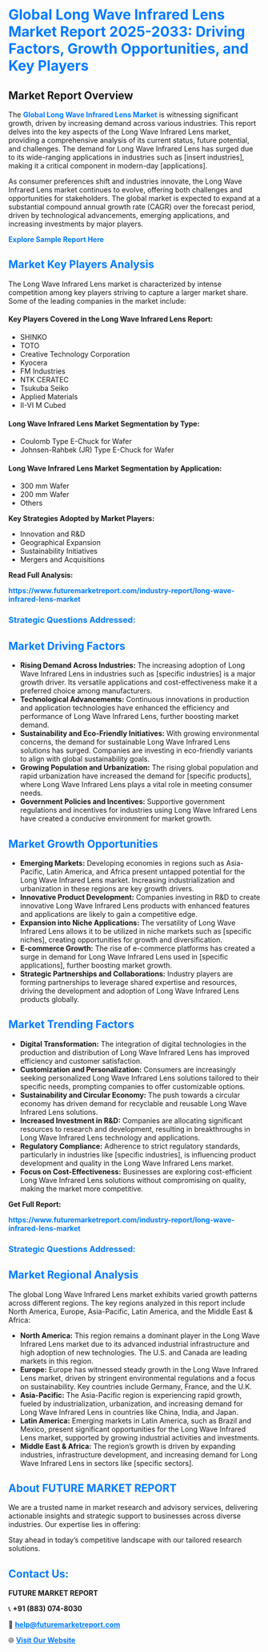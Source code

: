 <h1 style="color: #007BFF;">Global Long Wave Infrared Lens Market Report 2025-2033: Driving Factors, Growth Opportunities, and Key Players</h1>

<section id="overview">
<h2>Market Report Overview</h2>
<p>The <a href="https://www.futuremarketreport.com/industry-report/long-wave-infrared-lens-market" style="color: #007BFF; text-decoration: none;"><strong>Global Long Wave Infrared Lens Market</strong></a> is witnessing significant growth, driven by increasing demand across various industries. This report delves into the key aspects of the Long Wave Infrared Lens market, providing a comprehensive analysis of its current status, future potential, and challenges. The demand for Long Wave Infrared Lens has surged due to its wide-ranging applications in industries such as [insert industries], making it a critical component in modern-day [applications].</p>
<p>As consumer preferences shift and industries innovate, the Long Wave Infrared Lens market continues to evolve, offering both challenges and opportunities for stakeholders. The global market is expected to expand at a substantial compound annual growth rate (CAGR) over the forecast period, driven by technological advancements, emerging applications, and increasing investments by major players.</p>
</section>

<section id="overview">
<p><a href="https://www.futuremarketreport.com/request-sample/reportId=35730" style="color: #007BFF; text-decoration: none;"><strong>Explore Sample Report Here</strong></a></p>
</section>

<section id="key-players">
<h2 style="color: #007BFF;">Market Key Players Analysis</h2>
<p>The Long Wave Infrared Lens market is characterized by intense competition among key players striving to capture a larger market share. Some of the leading companies in the market include:</p>
<h4>Key Players Covered in the Long Wave Infrared Lens Report:</h4>
<ul><li>SHINKO</li><li>TOTO</li><li>Creative Technology Corporation</li><li>Kyocera</li><li>FM Industries</li><li>NTK CERATEC</li><li>Tsukuba Seiko</li><li>Applied Materials</li><li>II-VI M Cubed</li></ul>
<h4>Long Wave Infrared Lens Market Segmentation by Type:</h4>
<ul><li>Coulomb Type E-Chuck for Wafer</li><li>Johnsen-Rahbek (JR) Type E-Chuck for Wafer</li></ul>

<h4>Long Wave Infrared Lens Market Segmentation by Application:</h4>
<ul><li>300 mm Wafer</li><li>200 mm Wafer</li><li>Others</li></ul>
<p><strong>Key Strategies Adopted by Market Players:</strong></p>
<ul>
<li>Innovation and R&D</li>
<li>Geographical Expansion</li>
<li>Sustainability Initiatives</li>
<li>Mergers and Acquisitions</li>
</ul>
</section>

<section>
<p><strong>Read Full Analysis: </strong></p><a href="https://www.futuremarketreport.com/industry-report/long-wave-infrared-lens-market" style="color: #007BFF; text-decoration: none;"><strong>https://www.futuremarketreport.com/industry-report/long-wave-infrared-lens-market</strong></a>
<h3 style="color: #007BFF;">Strategic Questions Addressed:</h3>
</section>

<section id="driving-factors">
<h2 style="color: #007BFF;">Market Driving Factors</h2>
<ul>
<li><strong>Rising Demand Across Industries:</strong> The increasing adoption of Long Wave Infrared Lens in industries such as [specific industries] is a major growth driver. Its versatile applications and cost-effectiveness make it a preferred choice among manufacturers.</li>
<li><strong>Technological Advancements:</strong> Continuous innovations in production and application technologies have enhanced the efficiency and performance of Long Wave Infrared Lens, further boosting market demand.</li>
<li><strong>Sustainability and Eco-Friendly Initiatives:</strong> With growing environmental concerns, the demand for sustainable Long Wave Infrared Lens solutions has surged. Companies are investing in eco-friendly variants to align with global sustainability goals.</li>
<li><strong>Growing Population and Urbanization:</strong> The rising global population and rapid urbanization have increased the demand for [specific products], where Long Wave Infrared Lens plays a vital role in meeting consumer needs.</li>
<li><strong>Government Policies and Incentives:</strong> Supportive government regulations and incentives for industries using Long Wave Infrared Lens have created a conducive environment for market growth.</li>
</ul>
</section>

<section id="growth-opportunities">
<h2 style="color: #007BFF;">Market Growth Opportunities</h2>
<ul>
<li><strong>Emerging Markets:</strong> Developing economies in regions such as Asia-Pacific, Latin America, and Africa present untapped potential for the Long Wave Infrared Lens market. Increasing industrialization and urbanization in these regions are key growth drivers.</li>
<li><strong>Innovative Product Development:</strong> Companies investing in R&D to create innovative Long Wave Infrared Lens products with enhanced features and applications are likely to gain a competitive edge.</li>
<li><strong>Expansion into Niche Applications:</strong> The versatility of Long Wave Infrared Lens allows it to be utilized in niche markets such as [specific niches], creating opportunities for growth and diversification.</li>
<li><strong>E-commerce Growth:</strong> The rise of e-commerce platforms has created a surge in demand for Long Wave Infrared Lens used in [specific applications], further boosting market growth.</li>
<li><strong>Strategic Partnerships and Collaborations:</strong> Industry players are forming partnerships to leverage shared expertise and resources, driving the development and adoption of Long Wave Infrared Lens products globally.</li>
</ul>
</section>

<section id="trending-factors">
<h2 style="color: #007BFF;">Market Trending Factors</h2>
<ul>
<li><strong>Digital Transformation:</strong> The integration of digital technologies in the production and distribution of Long Wave Infrared Lens has improved efficiency and customer satisfaction.</li>
<li><strong>Customization and Personalization:</strong> Consumers are increasingly seeking personalized Long Wave Infrared Lens solutions tailored to their specific needs, prompting companies to offer customizable options.</li>
<li><strong>Sustainability and Circular Economy:</strong> The push towards a circular economy has driven demand for recyclable and reusable Long Wave Infrared Lens solutions.</li>
<li><strong>Increased Investment in R&D:</strong> Companies are allocating significant resources to research and development, resulting in breakthroughs in Long Wave Infrared Lens technology and applications.</li>
<li><strong>Regulatory Compliance:</strong> Adherence to strict regulatory standards, particularly in industries like [specific industries], is influencing product development and quality in the Long Wave Infrared Lens market.</li>
<li><strong>Focus on Cost-Effectiveness:</strong> Businesses are exploring cost-efficient Long Wave Infrared Lens solutions without compromising on quality, making the market more competitive.</li>
</ul>
</section>

<section>
<p><strong>Get Full Report: </strong></p><a href="https://www.futuremarketreport.com/industry-report/long-wave-infrared-lens-market" style="color: #007BFF; text-decoration: none;"><strong>https://www.futuremarketreport.com/industry-report/long-wave-infrared-lens-market</strong></a>
<h3 style="color: #007BFF;">Strategic Questions Addressed:</h3>
</section>


<section id="regional-analysis">
<h2 style="color: #007BFF;">Market Regional Analysis</h2>
<p>The global Long Wave Infrared Lens market exhibits varied growth patterns across different regions. The key regions analyzed in this report include North America, Europe, Asia-Pacific, Latin America, and the Middle East & Africa:</p>
<ul>
<li><strong>North America:</strong> This region remains a dominant player in the Long Wave Infrared Lens market due to its advanced industrial infrastructure and high adoption of new technologies. The U.S. and Canada are leading markets in this region.</li>
<li><strong>Europe:</strong> Europe has witnessed steady growth in the Long Wave Infrared Lens market, driven by stringent environmental regulations and a focus on sustainability. Key countries include Germany, France, and the U.K.</li>
<li><strong>Asia-Pacific:</strong> The Asia-Pacific region is experiencing rapid growth, fueled by industrialization, urbanization, and increasing demand for Long Wave Infrared Lens in countries like China, India, and Japan.</li>
<li><strong>Latin America:</strong> Emerging markets in Latin America, such as Brazil and Mexico, present significant opportunities for the Long Wave Infrared Lens market, supported by growing industrial activities and investments.</li>
<li><strong>Middle East & Africa:</strong> The region’s growth is driven by expanding industries, infrastructure development, and increasing demand for Long Wave Infrared Lens in sectors like [specific sectors].</li>
</ul>
</section>

<footer>
<h2 style="color: #007BFF;">About FUTURE MARKET REPORT</h2>
<p>We are a trusted name in market research and advisory services, delivering actionable insights and strategic support to businesses across diverse industries. Our expertise lies in offering:</p>

<p>Stay ahead in today’s competitive landscape with our tailored research solutions.</p>

<h2 style="color: #007BFF;">Contact Us:</h2>
<p><strong>FUTURE MARKET REPORT</strong></p>
<p>📞 <strong>+91 (883) 074-8030</strong></p>
<p>📧 <strong><a href="mailto:help@futuremarketreport.com" style="color: #007BFF;">help@futuremarketreport.com</a></strong></p>
<p>🌐 <strong><a href="https://www.futuremarketreport.com/" style="color: #007BFF;">Visit Our Website</a></strong></p>
</footer>